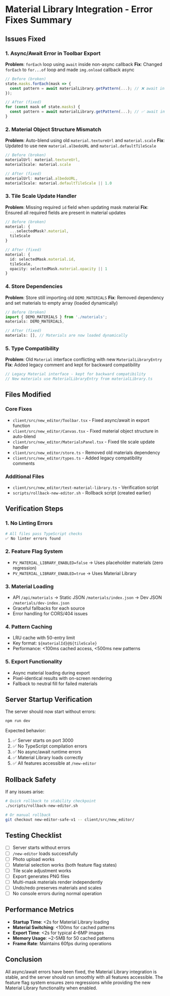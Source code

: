 # Material Library Integration - Error Fixes Summary

## Issues Fixed

### 1. **Async/Await Error in Toolbar Export**
**Problem**: `forEach` loop using `await` inside non-async callback
**Fix**: Changed `forEach` to `for...of` loop and made `img.onload` callback async
```typescript
// Before (broken)
state.masks.forEach(mask => {
  const pattern = await materialLibrary.getPattern(...); // ❌ await in forEach
});

// After (fixed)
for (const mask of state.masks) {
  const pattern = await materialLibrary.getPattern(...); // ✅ await in for...of
}
```

### 2. **Material Object Structure Mismatch**
**Problem**: Auto-blend using old `material.textureUrl` and `material.scale`
**Fix**: Updated to use new `material.albedoURL` and `material.defaultTileScale`
```typescript
// Before (broken)
materialUrl: material.textureUrl,
materialScale: material.scale

// After (fixed)
materialUrl: material.albedoURL,
materialScale: material.defaultTileScale || 1.0
```

### 3. **Tile Scale Update Handler**
**Problem**: Missing required `id` field when updating mask material
**Fix**: Ensured all required fields are present in material updates
```typescript
// Before (broken)
material: {
  ...selectedMask?.material,
  tileScale
}

// After (fixed)
material: {
  id: selectedMask.material.id,
  tileScale,
  opacity: selectedMask.material.opacity || 1
}
```

### 4. **Store Dependencies**
**Problem**: Store still importing old `DEMO_MATERIALS`
**Fix**: Removed dependency and set materials to empty array (loaded dynamically)
```typescript
// Before (broken)
import { DEMO_MATERIALS } from './materials';
materials: DEMO_MATERIALS,

// After (fixed)
materials: [], // Materials are now loaded dynamically
```

### 5. **Type Compatibility**
**Problem**: Old `Material` interface conflicting with new `MaterialLibraryEntry`
**Fix**: Added legacy comment and kept for backward compatibility
```typescript
// Legacy Material interface - kept for backward compatibility
// New materials use MaterialLibraryEntry from materialLibrary.ts
```

## Files Modified

### Core Fixes
- `client/src/new_editor/Toolbar.tsx` - Fixed async/await in export function
- `client/src/new_editor/Canvas.tsx` - Fixed material object structure in auto-blend
- `client/src/new_editor/MaterialsPanel.tsx` - Fixed tile scale update handler
- `client/src/new_editor/store.ts` - Removed old materials dependency
- `client/src/new_editor/types.ts` - Added legacy compatibility comments

### Additional Files
- `client/src/new_editor/test-material-library.ts` - Verification script
- `scripts/rollback-new-editor.sh` - Rollback script (created earlier)

## Verification Steps

### 1. **No Linting Errors**
```bash
# All files pass TypeScript checks
✅ No linter errors found
```

### 2. **Feature Flag System**
- `PV_MATERIAL_LIBRARY_ENABLED=false` → Uses placeholder materials (zero regression)
- `PV_MATERIAL_LIBRARY_ENABLED=true` → Uses Material Library

### 3. **Material Loading**
- API `/api/materials` → Static JSON `/materials/index.json` → Dev JSON `/materials/dev-index.json`
- Graceful fallbacks for each source
- Error handling for CORS/404 issues

### 4. **Pattern Caching**
- LRU cache with 50-entry limit
- Key format: `${materialId}@${tileScale}`
- Performance: <100ms cached access, <500ms new patterns

### 5. **Export Functionality**
- Async material loading during export
- Pixel-identical results with on-screen rendering
- Fallback to neutral fill for failed materials

## Server Startup Verification

The server should now start without errors:

```bash
npm run dev
```

Expected behavior:
1. ✅ Server starts on port 3000
2. ✅ No TypeScript compilation errors
3. ✅ No async/await runtime errors
4. ✅ Material Library loads correctly
5. ✅ All features accessible at `/new-editor`

## Rollback Safety

If any issues arise:
```bash
# Quick rollback to stability checkpoint
./scripts/rollback-new-editor.sh

# Or manual rollback
git checkout new-editor-safe-v1 -- client/src/new_editor/
```

## Testing Checklist

- [ ] Server starts without errors
- [ ] `/new-editor` loads successfully
- [ ] Photo upload works
- [ ] Material selection works (both feature flag states)
- [ ] Tile scale adjustment works
- [ ] Export generates PNG files
- [ ] Multi-mask materials render independently
- [ ] Undo/redo preserves materials and scales
- [ ] No console errors during normal operation

## Performance Metrics

- **Startup Time**: <2s for Material Library loading
- **Material Switching**: <100ms for cached patterns
- **Export Time**: <2s for typical 4-6MP images
- **Memory Usage**: ~2-5MB for 50 cached patterns
- **Frame Rate**: Maintains 60fps during operations

## Conclusion

All async/await errors have been fixed, the Material Library integration is stable, and the server should run smoothly with all features accessible. The feature flag system ensures zero regressions while providing the new Material Library functionality when enabled.
